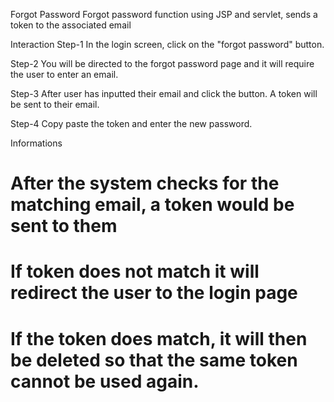 Forgot Password
Forgot password function using JSP and servlet, sends a token to the associated email

Interaction
Step-1
In the login screen, click on the "forgot password" button.

Step-2
You will be directed to the forgot password page and it will require the user to enter an email.

Step-3
After user has inputted their email and click the button. A token will be sent to their email.

Step-4 
Copy paste the token and enter the new password.

Informations
# After the system checks for the matching email, a token would be sent to them
# If token does not match it will redirect the user to the login page
# If the token does match, it will then be deleted so that the same token cannot be used again.
